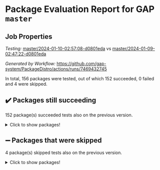 # Package Evaluation Report for GAP `master`

## Job Properties

*Testing:* [master/2024-01-10-02:57:08-d0801eda](https://github.com/gap-system/PackageDistro/blob/data/reports/master/2024-01-10-02:57:08-d0801eda) vs [master/2024-01-09-02:47:22-d0801eda](https://github.com/gap-system/PackageDistro/blob/data/reports/master/2024-01-09-02:47:22-d0801eda)

*Generated by Workflow:* https://github.com/gap-system/PackageDistro/actions/runs/7469432745

In total, 156 packages were tested, out of which 152 succeeded, 0 failed and 4 were skipped.

## :heavy_check_mark: Packages still succeeding

152 package(s) succeeded tests also on the previous version.
<details><summary>Click to show packages!</summary>

- 4ti2interface 2023.02-04 [(success)](https://github.com/gap-system/PackageDistro/actions/runs/7469432745/job/20326935753)
- ace 5.6.2 [(success)](https://github.com/gap-system/PackageDistro/actions/runs/7469432745/job/20326935910)
- aclib 1.3.2 [(success)](https://github.com/gap-system/PackageDistro/actions/runs/7469432745/job/20326936080)
- agt 0.3.1 [(success)](https://github.com/gap-system/PackageDistro/actions/runs/7469432745/job/20326936205)
- alnuth 3.2.1 [(success)](https://github.com/gap-system/PackageDistro/actions/runs/7469432745/job/20326936345)
- anupq 3.3.0 [(success)](https://github.com/gap-system/PackageDistro/actions/runs/7469432745/job/20326936460)
- atlasrep 2.1.8 [(success)](https://github.com/gap-system/PackageDistro/actions/runs/7469432745/job/20326936615)
- autodoc 2023.06.19 [(success)](https://github.com/gap-system/PackageDistro/actions/runs/7469432745/job/20326938457)
- automata 1.15 [(success)](https://github.com/gap-system/PackageDistro/actions/runs/7469432745/job/20326938606)
- automgrp 1.3.2 [(success)](https://github.com/gap-system/PackageDistro/actions/runs/7469432745/job/20326938717)
- autpgrp 1.11 [(success)](https://github.com/gap-system/PackageDistro/actions/runs/7469432745/job/20326938823)
- cap 2024.01-01 [(success)](https://github.com/gap-system/PackageDistro/actions/runs/7469432745/job/20326938929)
- caratinterface 2.3.6 [(success)](https://github.com/gap-system/PackageDistro/actions/runs/7469432745/job/20326939027)
- cddinterface 2022.11.01 [(success)](https://github.com/gap-system/PackageDistro/actions/runs/7469432745/job/20326939119)
- circle 1.6.6 [(success)](https://github.com/gap-system/PackageDistro/actions/runs/7469432745/job/20326939239)
- classicpres 1.22 [(success)](https://github.com/gap-system/PackageDistro/actions/runs/7469432745/job/20326939355)
- cohomolo 1.6.11 [(success)](https://github.com/gap-system/PackageDistro/actions/runs/7469432745/job/20326939454)
- congruence 1.2.5 [(success)](https://github.com/gap-system/PackageDistro/actions/runs/7469432745/job/20326939552)
- corelg 1.56 [(success)](https://github.com/gap-system/PackageDistro/actions/runs/7469432745/job/20326939666)
- crime 1.6 [(success)](https://github.com/gap-system/PackageDistro/actions/runs/7469432745/job/20326939799)
- crisp 1.4.6 [(success)](https://github.com/gap-system/PackageDistro/actions/runs/7469432745/job/20326939883)
- crypting 0.10.4 [(success)](https://github.com/gap-system/PackageDistro/actions/runs/7469432745/job/20326939995)
- cryst 4.1.27 [(success)](https://github.com/gap-system/PackageDistro/actions/runs/7469432745/job/20326940106)
- crystcat 1.1.10 [(success)](https://github.com/gap-system/PackageDistro/actions/runs/7469432745/job/20326940215)
- ctbllib 1.3.7 [(success)](https://github.com/gap-system/PackageDistro/actions/runs/7469432745/job/20326940332)
- cubefree 1.19 [(success)](https://github.com/gap-system/PackageDistro/actions/runs/7469432745/job/20326940449)
- curlinterface 2.3.2 [(success)](https://github.com/gap-system/PackageDistro/actions/runs/7469432745/job/20326940587)
- cvec 2.8.1 [(success)](https://github.com/gap-system/PackageDistro/actions/runs/7469432745/job/20326940717)
- datastructures 0.3.0 [(success)](https://github.com/gap-system/PackageDistro/actions/runs/7469432745/job/20326940844)
- deepthought 1.0.6 [(success)](https://github.com/gap-system/PackageDistro/actions/runs/7469432745/job/20326940961)
- design 1.8 [(success)](https://github.com/gap-system/PackageDistro/actions/runs/7469432745/job/20326941066)
- difsets 2.3.1 [(success)](https://github.com/gap-system/PackageDistro/actions/runs/7469432745/job/20326941181)
- digraphs 1.6.3 [(success)](https://github.com/gap-system/PackageDistro/actions/runs/7469432745/job/20326941296)
- edim 1.3.7 [(success)](https://github.com/gap-system/PackageDistro/actions/runs/7469432745/job/20326941394)
- example 4.3.4 [(success)](https://github.com/gap-system/PackageDistro/actions/runs/7469432745/job/20326941491)
- examplesforhomalg 2023.10-01 [(success)](https://github.com/gap-system/PackageDistro/actions/runs/7469432745/job/20326941596)
- factint 1.6.3 [(success)](https://github.com/gap-system/PackageDistro/actions/runs/7469432745/job/20326941719)
- ferret 1.0.9 [(success)](https://github.com/gap-system/PackageDistro/actions/runs/7469432745/job/20326941837)
- fga 1.5.0 [(success)](https://github.com/gap-system/PackageDistro/actions/runs/7469432745/job/20326941966)
- fining 1.5.6 [(success)](https://github.com/gap-system/PackageDistro/actions/runs/7469432745/job/20326942091)
- float 1.0.3 [(success)](https://github.com/gap-system/PackageDistro/actions/runs/7469432745/job/20326942210)
- format 1.4.3 [(success)](https://github.com/gap-system/PackageDistro/actions/runs/7469432745/job/20326942318)
- forms 1.2.9 [(success)](https://github.com/gap-system/PackageDistro/actions/runs/7469432745/job/20326942445)
- fplsa 1.2.6 [(success)](https://github.com/gap-system/PackageDistro/actions/runs/7469432745/job/20326942565)
- fr 2.4.12 [(success)](https://github.com/gap-system/PackageDistro/actions/runs/7469432745/job/20326942677)
- francy 2.0.3 [(success)](https://github.com/gap-system/PackageDistro/actions/runs/7469432745/job/20326942800)
- fwtree 1.3 [(success)](https://github.com/gap-system/PackageDistro/actions/runs/7469432745/job/20326942936)
- gapdoc 1.6.6 [(success)](https://github.com/gap-system/PackageDistro/actions/runs/7469432745/job/20326943084)
- gauss 2023.02-04 [(success)](https://github.com/gap-system/PackageDistro/actions/runs/7469432745/job/20326943255)
- gaussforhomalg 2023.11-01 [(success)](https://github.com/gap-system/PackageDistro/actions/runs/7469432745/job/20326943431)
- gbnp 1.0.5 [(success)](https://github.com/gap-system/PackageDistro/actions/runs/7469432745/job/20326943599)
- generalizedmorphismsforcap 2023.08-02 [(success)](https://github.com/gap-system/PackageDistro/actions/runs/7469432745/job/20326943781)
- genss 1.6.8 [(success)](https://github.com/gap-system/PackageDistro/actions/runs/7469432745/job/20326943944)
- gradedmodules 2023.09-01 [(success)](https://github.com/gap-system/PackageDistro/actions/runs/7469432745/job/20326944109)
- gradedringforhomalg 2023.08-01 [(success)](https://github.com/gap-system/PackageDistro/actions/runs/7469432745/job/20326944273)
- grape 4.9.0 [(success)](https://github.com/gap-system/PackageDistro/actions/runs/7469432745/job/20326944452)
- groupoids 1.73 [(success)](https://github.com/gap-system/PackageDistro/actions/runs/7469432745/job/20326944605)
- grpconst 2.6.4 [(success)](https://github.com/gap-system/PackageDistro/actions/runs/7469432745/job/20326944756)
- guarana 0.96.3 [(success)](https://github.com/gap-system/PackageDistro/actions/runs/7469432745/job/20326944936)
- guava 3.18 [(success)](https://github.com/gap-system/PackageDistro/actions/runs/7469432745/job/20326945115)
- hap 1.61 [(success)](https://github.com/gap-system/PackageDistro/actions/runs/7469432745/job/20326945303)
- hapcryst 0.1.15 [(success)](https://github.com/gap-system/PackageDistro/actions/runs/7469432745/job/20326945469)
- hecke 1.5.3 [(success)](https://github.com/gap-system/PackageDistro/actions/runs/7469432745/job/20326945637)
- help 3.5 [(success)](https://github.com/gap-system/PackageDistro/actions/runs/7469432745/job/20326945794)
- homalg 2023.10-01 [(success)](https://github.com/gap-system/PackageDistro/actions/runs/7469432745/job/20326945946)
- homalgtocas 2023.11-01 [(success)](https://github.com/gap-system/PackageDistro/actions/runs/7469432745/job/20326946103)
- idrel 2.45 [(success)](https://github.com/gap-system/PackageDistro/actions/runs/7469432745/job/20326946289)
- images 1.3.1 [(success)](https://github.com/gap-system/PackageDistro/actions/runs/7469432745/job/20326946481)
- intpic 0.3.0 [(success)](https://github.com/gap-system/PackageDistro/actions/runs/7469432745/job/20326946677)
- io 4.8.2 [(success)](https://github.com/gap-system/PackageDistro/actions/runs/7469432745/job/20326946941)
- io_forhomalg 2023.02-04 [(success)](https://github.com/gap-system/PackageDistro/actions/runs/7469432745/job/20326947134)
- irredsol 1.4.4 [(success)](https://github.com/gap-system/PackageDistro/actions/runs/7469432745/job/20326947316)
- json 2.1.1 [(success)](https://github.com/gap-system/PackageDistro/actions/runs/7469432745/job/20326947553)
- jupyterkernel 1.5.0 [(success)](https://github.com/gap-system/PackageDistro/actions/runs/7469432745/job/20326947785)
- jupyterviz 1.5.6 [(success)](https://github.com/gap-system/PackageDistro/actions/runs/7469432745/job/20326947964)
- kan 1.36 [(success)](https://github.com/gap-system/PackageDistro/actions/runs/7469432745/job/20326948174)
- kbmag 1.5.11 [(success)](https://github.com/gap-system/PackageDistro/actions/runs/7469432745/job/20326948401)
- laguna 3.9.6 [(success)](https://github.com/gap-system/PackageDistro/actions/runs/7469432745/job/20326948628)
- liealgdb 2.2.1 [(success)](https://github.com/gap-system/PackageDistro/actions/runs/7469432745/job/20326948831)
- liepring 2.8 [(success)](https://github.com/gap-system/PackageDistro/actions/runs/7469432745/job/20326949037)
- liering 2.4.2 [(success)](https://github.com/gap-system/PackageDistro/actions/runs/7469432745/job/20326949222)
- linearalgebraforcap 2023.12-05 [(success)](https://github.com/gap-system/PackageDistro/actions/runs/7469432745/job/20326949354)
- localizeringforhomalg 2023.10-01 [(success)](https://github.com/gap-system/PackageDistro/actions/runs/7469432745/job/20326949518)
- loops 3.4.3 [(success)](https://github.com/gap-system/PackageDistro/actions/runs/7469432745/job/20326949660)
- lpres 1.0.3 [(success)](https://github.com/gap-system/PackageDistro/actions/runs/7469432745/job/20326949814)
- majoranaalgebras 1.5.1 [(success)](https://github.com/gap-system/PackageDistro/actions/runs/7469432745/job/20326949927)
- mapclass 1.4.6 [(success)](https://github.com/gap-system/PackageDistro/actions/runs/7469432745/job/20326950045)
- matgrp 0.70 [(success)](https://github.com/gap-system/PackageDistro/actions/runs/7469432745/job/20326950205)
- matricesforhomalg 2023.11-02 [(success)](https://github.com/gap-system/PackageDistro/actions/runs/7469432745/job/20326950331)
- modisom 2.5.4 [(success)](https://github.com/gap-system/PackageDistro/actions/runs/7469432745/job/20326950456)
- modulepresentationsforcap 2023.10-01 [(success)](https://github.com/gap-system/PackageDistro/actions/runs/7469432745/job/20326950564)
- modules 2023.10-01 [(success)](https://github.com/gap-system/PackageDistro/actions/runs/7469432745/job/20326950676)
- monoidalcategories 2023.12-01 [(success)](https://github.com/gap-system/PackageDistro/actions/runs/7469432745/job/20326950785)
- nconvex 2022.09-01 [(success)](https://github.com/gap-system/PackageDistro/actions/runs/7469432745/job/20326950894)
- nilmat 1.4.2 [(success)](https://github.com/gap-system/PackageDistro/actions/runs/7469432745/job/20326951022)
- nock 1.5 [(success)](https://github.com/gap-system/PackageDistro/actions/runs/7469432745/job/20326951166)
- normalizinterface 1.3.6 [(success)](https://github.com/gap-system/PackageDistro/actions/runs/7469432745/job/20326951311)
- nq 2.5.10 [(success)](https://github.com/gap-system/PackageDistro/actions/runs/7469432745/job/20326951428)
- numericalsgps 1.3.1 [(success)](https://github.com/gap-system/PackageDistro/actions/runs/7469432745/job/20326951574)
- openmath 11.5.3 [(success)](https://github.com/gap-system/PackageDistro/actions/runs/7469432745/job/20326951674)
- orb 4.9.0 [(success)](https://github.com/gap-system/PackageDistro/actions/runs/7469432745/job/20326951804)
- packagemanager 1.4.2 [(success)](https://github.com/gap-system/PackageDistro/actions/runs/7469432745/job/20326951937)
- patternclass 2.4.3 [(success)](https://github.com/gap-system/PackageDistro/actions/runs/7469432745/job/20326952066)
- permut 2.0.4 [(success)](https://github.com/gap-system/PackageDistro/actions/runs/7469432745/job/20326952188)
- polenta 1.3.10 [(success)](https://github.com/gap-system/PackageDistro/actions/runs/7469432745/job/20326952293)
- polymaking 0.8.7 [(success)](https://github.com/gap-system/PackageDistro/actions/runs/7469432745/job/20326952411)
- primgrp 3.4.4 [(success)](https://github.com/gap-system/PackageDistro/actions/runs/7469432745/job/20326952494)
- profiling 2.5.4 [(success)](https://github.com/gap-system/PackageDistro/actions/runs/7469432745/job/20326952602)
- qpa 1.35 [(success)](https://github.com/gap-system/PackageDistro/actions/runs/7469432745/job/20326952706)
- quagroup 1.8.3 [(success)](https://github.com/gap-system/PackageDistro/actions/runs/7469432745/job/20326952818)
- radiroot 2.9 [(success)](https://github.com/gap-system/PackageDistro/actions/runs/7469432745/job/20326952909)
- rcwa 4.7.1 [(success)](https://github.com/gap-system/PackageDistro/actions/runs/7469432745/job/20326953015)
- rds 1.8 [(success)](https://github.com/gap-system/PackageDistro/actions/runs/7469432745/job/20326953145)
- recog 1.4.2 [(success)](https://github.com/gap-system/PackageDistro/actions/runs/7469432745/job/20326953260)
- repndecomp 1.3.0 [(success)](https://github.com/gap-system/PackageDistro/actions/runs/7469432745/job/20326953380)
- repsn 3.1.1 [(success)](https://github.com/gap-system/PackageDistro/actions/runs/7469432745/job/20326953472)
- resclasses 4.7.3 [(success)](https://github.com/gap-system/PackageDistro/actions/runs/7469432745/job/20326953591)
- ringsforhomalg 2023.11-02 [(success)](https://github.com/gap-system/PackageDistro/actions/runs/7469432745/job/20326953691)
- sco 2023.08-01 [(success)](https://github.com/gap-system/PackageDistro/actions/runs/7469432745/job/20326953803)
- scscp 2.4.1 [(success)](https://github.com/gap-system/PackageDistro/actions/runs/7469432745/job/20326953924)
- semigroups 5.3.2 [(success)](https://github.com/gap-system/PackageDistro/actions/runs/7469432745/job/20326954036)
- sglppow 2.3 [(success)](https://github.com/gap-system/PackageDistro/actions/runs/7469432745/job/20326954134)
- sgpviz 0.999.5 [(success)](https://github.com/gap-system/PackageDistro/actions/runs/7469432745/job/20326954236)
- simpcomp 2.1.14 [(success)](https://github.com/gap-system/PackageDistro/actions/runs/7469432745/job/20326954404)
- singular 2023.02.09 [(success)](https://github.com/gap-system/PackageDistro/actions/runs/7469432745/job/20326954519)
- sl2reps 1.1 [(success)](https://github.com/gap-system/PackageDistro/actions/runs/7469432745/job/20326954645)
- sla 1.5.3 [(success)](https://github.com/gap-system/PackageDistro/actions/runs/7469432745/job/20326954767)
- smallgrp 1.5.3 [(success)](https://github.com/gap-system/PackageDistro/actions/runs/7469432745/job/20326954915)
- smallsemi 0.6.13 [(success)](https://github.com/gap-system/PackageDistro/actions/runs/7469432745/job/20326955075)
- sonata 2.9.6 [(success)](https://github.com/gap-system/PackageDistro/actions/runs/7469432745/job/20326955245)
- sophus 1.27 [(success)](https://github.com/gap-system/PackageDistro/actions/runs/7469432745/job/20326955403)
- sotgrps 1.2 [(success)](https://github.com/gap-system/PackageDistro/actions/runs/7469432745/job/20326955572)
- spinsym 1.5.2 [(success)](https://github.com/gap-system/PackageDistro/actions/runs/7469432745/job/20326955704)
- standardff 1.0 [(success)](https://github.com/gap-system/PackageDistro/actions/runs/7469432745/job/20326955952)
- symbcompcc 1.3.2 [(success)](https://github.com/gap-system/PackageDistro/actions/runs/7469432745/job/20326956466)
- thelma 1.3 [(success)](https://github.com/gap-system/PackageDistro/actions/runs/7469432745/job/20326956612)
- tomlib 1.2.9 [(success)](https://github.com/gap-system/PackageDistro/actions/runs/7469432745/job/20326956774)
- toolsforhomalg 2023.11-01 [(success)](https://github.com/gap-system/PackageDistro/actions/runs/7469432745/job/20326956919)
- toric 1.9.5 [(success)](https://github.com/gap-system/PackageDistro/actions/runs/7469432745/job/20326957075)
- toricvarieties 2022.07.13 [(success)](https://github.com/gap-system/PackageDistro/actions/runs/7469432745/job/20326957246)
- transgrp 3.6.5 [(success)](https://github.com/gap-system/PackageDistro/actions/runs/7469432745/job/20326957425)
- ugaly 4.1.3 [(success)](https://github.com/gap-system/PackageDistro/actions/runs/7469432745/job/20326957578)
- unipot 1.5 [(success)](https://github.com/gap-system/PackageDistro/actions/runs/7469432745/job/20326957741)
- unitlib 4.2.0 [(success)](https://github.com/gap-system/PackageDistro/actions/runs/7469432745/job/20326957930)
- utils 0.84 [(success)](https://github.com/gap-system/PackageDistro/actions/runs/7469432745/job/20326958093)
- uuid 0.7 [(success)](https://github.com/gap-system/PackageDistro/actions/runs/7469432745/job/20326958252)
- walrus 0.9991 [(success)](https://github.com/gap-system/PackageDistro/actions/runs/7469432745/job/20326958435)
- wedderga 4.10.4 [(success)](https://github.com/gap-system/PackageDistro/actions/runs/7469432745/job/20326958614)
- xmod 2.91 [(success)](https://github.com/gap-system/PackageDistro/actions/runs/7469432745/job/20326958793)
- xmodalg 1.23 [(success)](https://github.com/gap-system/PackageDistro/actions/runs/7469432745/job/20326958954)
- yangbaxter 0.10.3 [(success)](https://github.com/gap-system/PackageDistro/actions/runs/7469432745/job/20326959108)
- zeromqinterface 0.14 [(success)](https://github.com/gap-system/PackageDistro/actions/runs/7469432745/job/20326959297)
</details>

## :heavy_minus_sign: Packages that were skipped

4 package(s) skipped tests also on the previous version.
<details><summary>Click to show packages!</summary>

- browse 1.8.21 [(skipped)](https://github.com/gap-system/PackageDistro/actions/runs/7469432745/job/20326525563)
- itc 1.5.1 [(skipped)](https://github.com/gap-system/PackageDistro/actions/runs/7469432745/job/20326525563)
- polycyclic 2.16 [(skipped)](https://github.com/gap-system/PackageDistro/actions/runs/7469432745/job/20326525563)
- xgap 4.31 [(skipped)](https://github.com/gap-system/PackageDistro/actions/runs/7469432745/job/20326525563)
</details>

